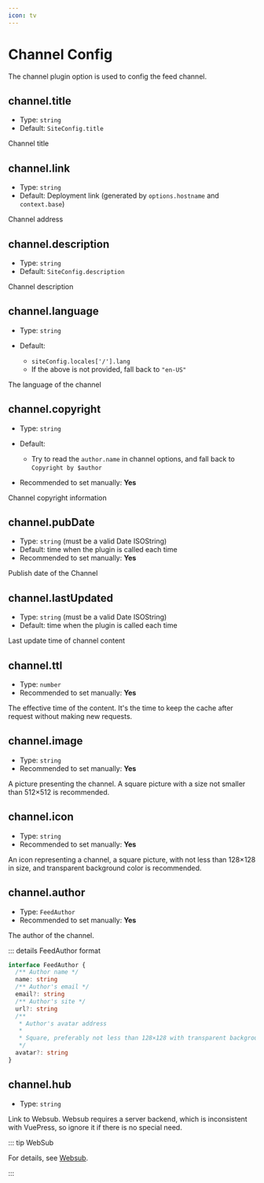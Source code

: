 ```yaml
---
icon: tv
---
```


# Channel Config

The channel plugin option is used to config the feed channel.

## channel.title

- Type: `string`
- Default: `SiteConfig.title`

Channel title

## channel.link

- Type: `string`
- Default: Deployment link (generated by `options.hostname` and `context.base`)

Channel address

## channel.description

- Type: `string`
- Default: `SiteConfig.description`

Channel description

## channel.language

- Type: `string`

- Default:
  - `siteConfig.locales['/'].lang`
  - If the above is not provided, fall back to `"en-US"`

The language of the channel

## channel.copyright

- Type: `string`

- Default:

  - Try to read the `author.name` in channel options, and fall back to `Copyright by $author`

- Recommended to set manually: **Yes**

Channel copyright information

## channel.pubDate

- Type: `string` (must be a valid Date ISOString)
- Default: time when the plugin is called each time
- Recommended to set manually: **Yes**

Publish date of the Channel

## channel.lastUpdated

- Type: `string` (must be a valid Date ISOString)
- Default: time when the plugin is called each time

Last update time of channel content

## channel.ttl

- Type: `number`
- Recommended to set manually: **Yes**

The effective time of the content. It's the time to keep the cache after request without making new requests.

## channel.image

- Type: `string`
- Recommended to set manually: **Yes**

A picture presenting the channel. A square picture with a size not smaller than 512×512 is recommended.

## channel.icon

- Type: `string`
- Recommended to set manually: **Yes**

An icon representing a channel, a square picture, with not less than 128×128 in size, and transparent background color is recommended.

## channel.author

- Type: `FeedAuthor`
- Recommended to set manually: **Yes**

The author of the channel.

::: details FeedAuthor format

```ts
interface FeedAuthor {
  /** Author name */
  name: string
  /** Author's email */
  email?: string
  /** Author's site */
  url?: string
  /**
   * Author's avatar address
   *
   * Square, preferably not less than 128×128 with transparent background
   */
  avatar?: string
}
```

## channel.hub

- Type: `string`

Link to Websub. Websub requires a server backend, which is inconsistent with VuePress, so ignore it if there is no special need.

::: tip WebSub

For details, see [Websub](https://w3c.github.io/websub/#subscription-migration).

:::
